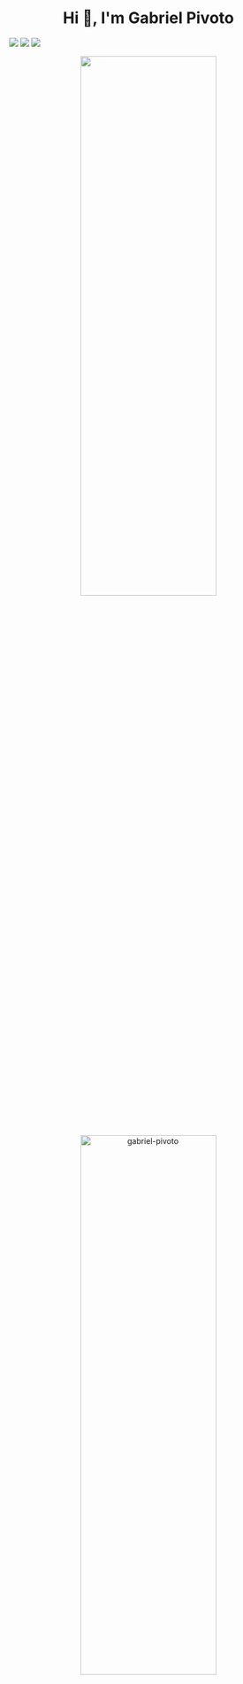 <!-- <style>
    .alinhados{
        justify-content: center;
        text-align:center;

    }
    .filler{
        width: 100%;
    }
</style> -->
<h1 align="center">Hi 👋, I'm Gabriel Pivoto</h1>
<p align="left">
<a href="https://www.linkedin.com/in/gabriel-pivoto-252027227/"><img src="https://img.shields.io/badge/LinkedIn-0077B5?style=for-the-badge&logo=linkedin&logoColor=white" /></a>
<a href="https://t.me/PivotoGabriel"><img src="https://img.shields.io/badge/Telegram-2CA5E0?style=for-the-badge&logo=telegram&logoColor=white" /></a>
<a href="mailto: gabrielspivoto@gmail.com">
<img src="https://img.shields.io/badge/Gmail-D14836?style=for-the-badge&logo=gmail&logoColor=white" />
</p>


<div align="center" style = "justify-content: center">
 <img  width="70% " height="50%" src="https://github-readme-stats.vercel.app/api?username=gabriel-pivoto&show_icons=true&theme=dark&include_all_commits=true&count_private=true"/>
 <img width="70% " height="50%" align="center" class="filler" src="https://github-readme-streak-stats.herokuapp.com/?user=gabriel-pivoto&theme=dark" alt="gabriel-pivoto" >
</div>



<p><img  width="80% " height="50%" align="center" class="filler"  src="https://github-readme-stats.vercel.app/api/top-langs?username=gabriel-pivoto&show_icons=true&locale=en&layout=compact&theme=dark" alt="gabriel-pivoto" width="100%" heigh="50%" /></p>  



<img src="https://user-images.githubusercontent.com/101808175/159580485-01e83ab9-f223-40ae-9599-ff5271d734b5.gif" alt="Image" height="80" width="100" >

<img src="https://user-images.githubusercontent.com/80757612/219874286-ee42726c-9e48-4ec4-83b8-b18d7d7f6b59.png" alt="Image" height="80" width="100">

<img src="https://user-images.githubusercontent.com/80757612/219874965-062cb734-3a6f-4b49-92af-67c2f53f9626.gif" alt="Image" height="80" width="100">

